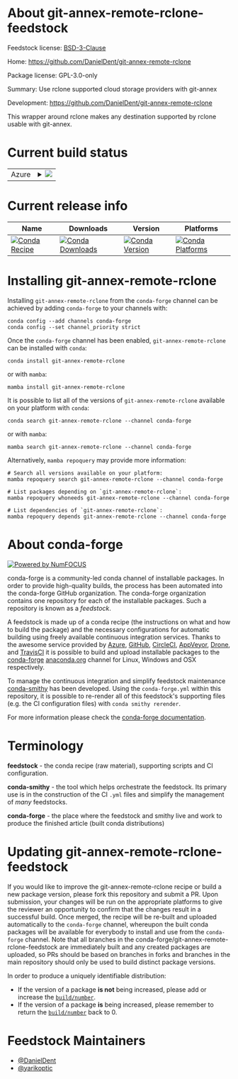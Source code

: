 About git-annex-remote-rclone-feedstock
=======================================

Feedstock license: [BSD-3-Clause](https://github.com/conda-forge/git-annex-remote-rclone-feedstock/blob/main/LICENSE.txt)

Home: https://github.com/DanielDent/git-annex-remote-rclone

Package license: GPL-3.0-only

Summary: Use rclone supported cloud storage providers with git-annex

Development: https://github.com/DanielDent/git-annex-remote-rclone

This wrapper around rclone makes any destination supported by rclone usable
with git-annex.


Current build status
====================


<table>
    
  <tr>
    <td>Azure</td>
    <td>
      <details>
        <summary>
          <a href="https://dev.azure.com/conda-forge/feedstock-builds/_build/latest?definitionId=18406&branchName=main">
            <img src="https://dev.azure.com/conda-forge/feedstock-builds/_apis/build/status/git-annex-remote-rclone-feedstock?branchName=main">
          </a>
        </summary>
        <table>
          <thead><tr><th>Variant</th><th>Status</th></tr></thead>
          <tbody><tr>
              <td>linux_64</td>
              <td>
                <a href="https://dev.azure.com/conda-forge/feedstock-builds/_build/latest?definitionId=18406&branchName=main">
                  <img src="https://dev.azure.com/conda-forge/feedstock-builds/_apis/build/status/git-annex-remote-rclone-feedstock?branchName=main&jobName=linux&configuration=linux%20linux_64_" alt="variant">
                </a>
              </td>
            </tr>
          </tbody>
        </table>
      </details>
    </td>
  </tr>
</table>

Current release info
====================

| Name | Downloads | Version | Platforms |
| --- | --- | --- | --- |
| [![Conda Recipe](https://img.shields.io/badge/recipe-git--annex--remote--rclone-green.svg)](https://anaconda.org/conda-forge/git-annex-remote-rclone) | [![Conda Downloads](https://img.shields.io/conda/dn/conda-forge/git-annex-remote-rclone.svg)](https://anaconda.org/conda-forge/git-annex-remote-rclone) | [![Conda Version](https://img.shields.io/conda/vn/conda-forge/git-annex-remote-rclone.svg)](https://anaconda.org/conda-forge/git-annex-remote-rclone) | [![Conda Platforms](https://img.shields.io/conda/pn/conda-forge/git-annex-remote-rclone.svg)](https://anaconda.org/conda-forge/git-annex-remote-rclone) |

Installing git-annex-remote-rclone
==================================

Installing `git-annex-remote-rclone` from the `conda-forge` channel can be achieved by adding `conda-forge` to your channels with:

```
conda config --add channels conda-forge
conda config --set channel_priority strict
```

Once the `conda-forge` channel has been enabled, `git-annex-remote-rclone` can be installed with `conda`:

```
conda install git-annex-remote-rclone
```

or with `mamba`:

```
mamba install git-annex-remote-rclone
```

It is possible to list all of the versions of `git-annex-remote-rclone` available on your platform with `conda`:

```
conda search git-annex-remote-rclone --channel conda-forge
```

or with `mamba`:

```
mamba search git-annex-remote-rclone --channel conda-forge
```

Alternatively, `mamba repoquery` may provide more information:

```
# Search all versions available on your platform:
mamba repoquery search git-annex-remote-rclone --channel conda-forge

# List packages depending on `git-annex-remote-rclone`:
mamba repoquery whoneeds git-annex-remote-rclone --channel conda-forge

# List dependencies of `git-annex-remote-rclone`:
mamba repoquery depends git-annex-remote-rclone --channel conda-forge
```


About conda-forge
=================

[![Powered by
NumFOCUS](https://img.shields.io/badge/powered%20by-NumFOCUS-orange.svg?style=flat&colorA=E1523D&colorB=007D8A)](https://numfocus.org)

conda-forge is a community-led conda channel of installable packages.
In order to provide high-quality builds, the process has been automated into the
conda-forge GitHub organization. The conda-forge organization contains one repository
for each of the installable packages. Such a repository is known as a *feedstock*.

A feedstock is made up of a conda recipe (the instructions on what and how to build
the package) and the necessary configurations for automatic building using freely
available continuous integration services. Thanks to the awesome service provided by
[Azure](https://azure.microsoft.com/en-us/services/devops/), [GitHub](https://github.com/),
[CircleCI](https://circleci.com/), [AppVeyor](https://www.appveyor.com/),
[Drone](https://cloud.drone.io/welcome), and [TravisCI](https://travis-ci.com/)
it is possible to build and upload installable packages to the
[conda-forge](https://anaconda.org/conda-forge) [anaconda.org](https://anaconda.org/)
channel for Linux, Windows and OSX respectively.

To manage the continuous integration and simplify feedstock maintenance
[conda-smithy](https://github.com/conda-forge/conda-smithy) has been developed.
Using the ``conda-forge.yml`` within this repository, it is possible to re-render all of
this feedstock's supporting files (e.g. the CI configuration files) with ``conda smithy rerender``.

For more information please check the [conda-forge documentation](https://conda-forge.org/docs/).

Terminology
===========

**feedstock** - the conda recipe (raw material), supporting scripts and CI configuration.

**conda-smithy** - the tool which helps orchestrate the feedstock.
                   Its primary use is in the construction of the CI ``.yml`` files
                   and simplify the management of *many* feedstocks.

**conda-forge** - the place where the feedstock and smithy live and work to
                  produce the finished article (built conda distributions)


Updating git-annex-remote-rclone-feedstock
==========================================

If you would like to improve the git-annex-remote-rclone recipe or build a new
package version, please fork this repository and submit a PR. Upon submission,
your changes will be run on the appropriate platforms to give the reviewer an
opportunity to confirm that the changes result in a successful build. Once
merged, the recipe will be re-built and uploaded automatically to the
`conda-forge` channel, whereupon the built conda packages will be available for
everybody to install and use from the `conda-forge` channel.
Note that all branches in the conda-forge/git-annex-remote-rclone-feedstock are
immediately built and any created packages are uploaded, so PRs should be based
on branches in forks and branches in the main repository should only be used to
build distinct package versions.

In order to produce a uniquely identifiable distribution:
 * If the version of a package **is not** being increased, please add or increase
   the [``build/number``](https://docs.conda.io/projects/conda-build/en/latest/resources/define-metadata.html#build-number-and-string).
 * If the version of a package **is** being increased, please remember to return
   the [``build/number``](https://docs.conda.io/projects/conda-build/en/latest/resources/define-metadata.html#build-number-and-string)
   back to 0.

Feedstock Maintainers
=====================

* [@DanielDent](https://github.com/DanielDent/)
* [@yarikoptic](https://github.com/yarikoptic/)

